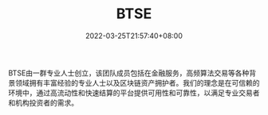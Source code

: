 ﻿---
weight: 
title: "BTSE"
description: "BTSE由一群专业人士创立，该团…"
date: 2022-03-25T21:57:40+08:00
lastmod: 2022-03-25T16:45:40+08:00
draft: false
authors: ["Metabd"]
featuredImage: "btse.webp"
link: ""
tags: ["交易所","BTSE"]
categories: ["navigation"]
navigation: ["交易所"]
lightgallery: true
toc: true
pinned: false
recommend: false
recommend1: false
---
BTSE由一群专业人士创立，该团队成员包括在金融服务，高频算法交易等各种背景领域拥有丰富经验的专业人士以及区块链资产拥护者。我们的理念是在可信赖的环境中，通过高流动性和快速结算的平台提供可用性和可靠性，以满足专业交易者和机构投资者的需求。
